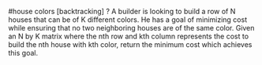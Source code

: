 

#house colors [backtracking] ? 
A builder is looking to build a row of N houses that can be of K different colors. 
He has a goal of minimizing cost while ensuring that no two neighboring houses are 
of the same color.
Given an N by K matrix where the nth row and kth column represents the cost to build 
the nth house with kth color, return the minimum cost which achieves this goal.